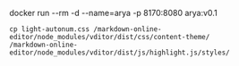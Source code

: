 docker run --rm -d --name=arya -p 8170:8080 arya:v0.1

```
cp light-autonum.css /markdown-online-editor/node_modules/vditor/dist/css/content-theme/
/markdown-online-editor/node_modules/vditor/dist/js/highlight.js/styles/
```
